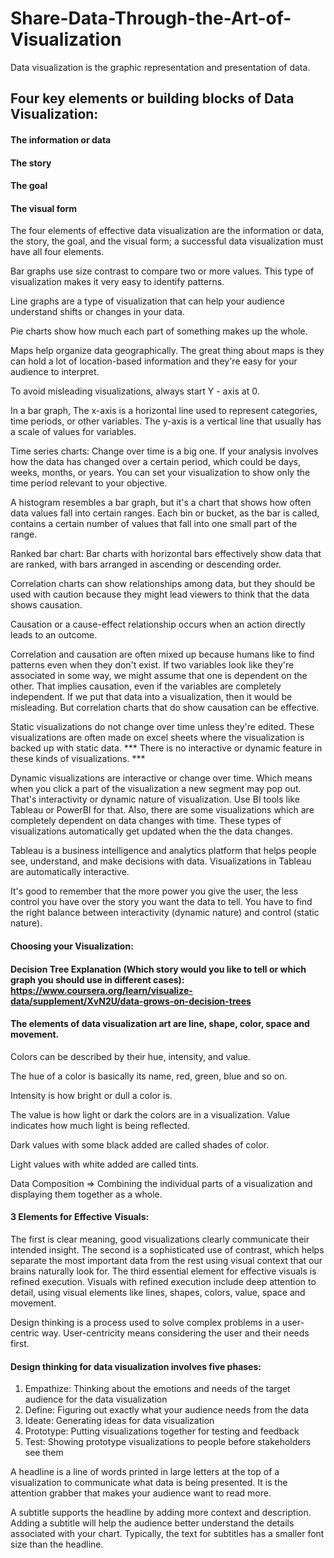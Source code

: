 # Share-Data-Through-the-Art-of-Visualization
Data visualization is the graphic representation and presentation of data.

## Four key elements or building blocks of Data Visualization:
#### The information or data 
#### The story 
#### The goal
#### The visual form

The four elements of effective data visualization are the information or data, the story, the goal, and the visual form; a successful data visualization must have all four elements. 

Bar graphs use size contrast to compare two or more values. This type of visualization makes it very easy to identify patterns.

Line graphs are a type of visualization that can help your audience understand shifts or changes in your data.

Pie charts show how much each part of something makes up the whole.

Maps help organize data geographically. The great thing about maps is they can hold a lot of location-based information and they're easy for your audience to interpret.

To avoid misleading visualizations, always start Y - axis at 0.

In a bar graph, The x-axis is a horizontal line used to represent categories, time periods, or other variables. The y-axis is a vertical line that usually has a scale of values for variables.

Time series charts: Change over time is a big one. If your analysis involves how the data has changed over a certain period, which could be days, weeks, months, or years. You can set your visualization to show only the time period relevant to your objective. 

A histogram resembles a bar graph, but it's a chart that shows how often data values fall into certain ranges. Each bin or bucket, as the bar is called, contains a certain number of values that fall into one small part of the range.

Ranked bar chart: Bar charts with horizontal bars effectively show data that are ranked, with bars arranged in ascending or descending order. 

Correlation charts can show relationships among data, but they should be used with caution because they might lead viewers to think that the data shows causation.

Causation or a cause-effect relationship occurs when an action directly leads to an outcome.

Correlation and causation are often mixed up because humans like to find patterns even when they don't exist. If two variables look like they're associated in some way, we might assume that one is dependent on the other. That implies causation, even if the variables are completely independent. If we put that data into a visualization, then it would be misleading. But correlation charts that do show causation can be effective.

Static visualizations do not change over time unless they're edited. These visualizations are often made on excel sheets where the visualization is backed up with static data. *** There is no interactive or dynamic feature in these kinds of visualizations. ***

Dynamic visualizations are interactive or change over time. Which means when you click a part of the visualization a new segment may pop out. That's interactivity or dynamic nature of visualization. Use BI tools like Tableau or PowerBI for that. Also, there are some visualizations which are completely dependent on data changes with time. These types of visualizations automatically get updated when the the data changes.

Tableau is a business intelligence and analytics platform that helps people see, understand, and make decisions with data. Visualizations in Tableau are automatically interactive.

It's good to remember that the more power you give the user, the less control you have over the story you want the data to tell. You have to find the right balance between interactivity (dynamic nature) and control (static nature).

#### Choosing your Visualization:
#### Decision Tree Explanation (Which story would you like to tell or which graph you should use in different cases): https://www.coursera.org/learn/visualize-data/supplement/XvN2U/data-grows-on-decision-trees

#### The elements of data visualization art are line, shape, color, space and movement.

Colors can be described by their hue, intensity, and value. 

The hue of a color is basically its name, red, green, blue and so on.

Intensity is how bright or dull a color is.

The value is how light or dark the colors are in a visualization. Value indicates how much light is being reflected.

Dark values with some black added are called shades of color.

Light values with white added are called tints.

Data Composition => Combining the individual parts of a visualization and displaying them together as a whole.

#### 3 Elements for Effective Visuals:
The first is clear meaning, good visualizations clearly communicate their intended insight. The second is a sophisticated use of contrast, which helps separate the most important data from the rest using visual context that our brains naturally look for. The third essential element for effective visuals is refined execution. Visuals with refined execution include deep attention to detail, using visual elements like lines, shapes, colors, value, space and movement.

Design thinking is a process used to solve complex problems in a user-centric way. User-centricity means considering the user and their needs first.

#### Design thinking for data visualization involves five phases:
1. Empathize: Thinking about the emotions and needs of the target audience for the data visualization 
2. Define: Figuring out exactly what your audience needs from the data
3. Ideate: Generating ideas for data visualization
4. Prototype: Putting visualizations together for testing and feedback
5. Test: Showing prototype visualizations to people before stakeholders see them

A headline is a line of words printed in large letters at the top of a visualization to communicate what data is being presented. It is the attention grabber that makes your audience want to read more.

A subtitle supports the headline by adding more context and description. Adding a subtitle will help the audience better understand the details associated with your chart. Typically, the text for subtitles has a smaller font size than the headline. 




























































